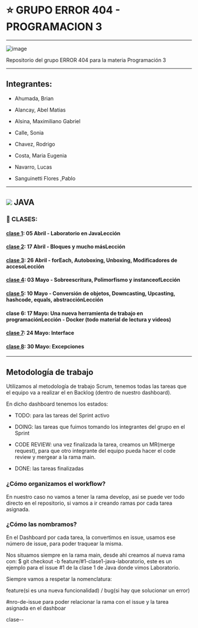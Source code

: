 # :star:  GRUPO ERROR 404 - PROGRAMACION 3

---


![image](https://user-images.githubusercontent.com/72580574/232953557-f9db7ab8-47e3-4368-a30c-020385e1784e.png)


Repositorio del grupo ERROR 404 para la materia Programación 3

---

## Integrantes:

- Ahumada, Brian

- Alancay, Abel Matias

- Alsina, Maximiliano Gabriel

- Calle, Sonia

- Chavez, Rodrigo

- Costa, Maria Eugenia

- Navarro, Lucas

- Sanguinetti Flores ,Pablo

---

## <img src="https://img.icons8.com/color/50/null/java-coffee-cup-logo--v1.png"/> JAVA

### :book: CLASES:

#### [clase 1](https://github.com/CodeSystem2022/ERROR-404-PROGRAMACION3/tree/main/Leccion_01/MundoPc): 05 Abril - Laboratorio en JavaLección

#### [clase 2](https://github.com/CodeSystem2022/ERROR-404-PROGRAMACION3/tree/main/Leccion02): 17 Abril - Bloques y mucho másLección

#### [clase 3](https://github.com/CodeSystem2022/ERROR-404-PROGRAMACION3/tree/main/Leccion03): 26 Abril -  forEach, Autoboxing, Unboxing, Modificadores de accesoLección

#### [clase 4](https://github.com/CodeSystem2022/ERROR-404-PROGRAMACION3/tree/main/Leccion04): 03 Mayo - Sobreescritura, Polimorfismo y instanceofLección

#### [clase 5](https://github.com/CodeSystem2022/ERROR-404-PROGRAMACION3/tree/main/Leccion05): 10 Mayo -  Conversión de objetos, Downcasting, Upcasting, hashcode, equals, abstracciónLección

#### clase 6: 17 Mayo: Una nueva herramienta de trabajo en programaciónLección - Docker (todo material de lectura y videos)

#### [clase 7](https://github.com/CodeSystem2022/ERROR-404-PROGRAMACION3/tree/main/clase07): 24 Mayo: Interface

#### [clase 8](https://github.com/CodeSystem2022/ERROR-404-PROGRAMACION3/tree/main/Leccion08/ManejoExcepciones1): 30 Mayo: Excepciones

---

## Metodología de trabajo

Utilizamos al metodología de trabajo Scrum, tenemos todas las tareas que el equipo va a realizar el en Backlog (dentro de nuestro dashboard).

En dicho dashboard tenemos los estados:

- TODO: para las tareas del Sprint activo

- DOING: las tareas que fuimos tomando los integrantes del grupo en el Sprint

- CODE REVIEW: una vez finalizada la tarea, creamos un MR(merge request), para que otro integrante del equipo pueda hacer el code review y mergear a la rama main.

- DONE: las tareas finalizadas

### ¿Cómo organizamos el workflow?

En nuestro caso no vamos a tener la rama develop, asi se puede ver todo directo en el repositorio, si vamos a ir creando ramas por cada tarea asignada.

### ¿Cómo las nombramos?

En el Dashboard por cada tarea, la convertimos en issue, usamos ese número de issue, para poder traquear la misma.

Nos situamos siempre en la rama main, desde ahi creamos al nueva rama con: $ git checkout -b feature/#1-clase1-java-laboratorio, este es un ejemplo para el issue #1 de la clase 1 de Java donde vimos Laboratorio.

Siempre vamos a respetar la nomenclatura:

feature(si es una nueva funcionalidad) / bug(si hay que solucionar un error)

#nro-de-issue para poder relacionar la rama con el issue y la tarea asignada en el dashboar

clase<nro-de-clase>-<lenguaje>-<tema-de-la-clase>

